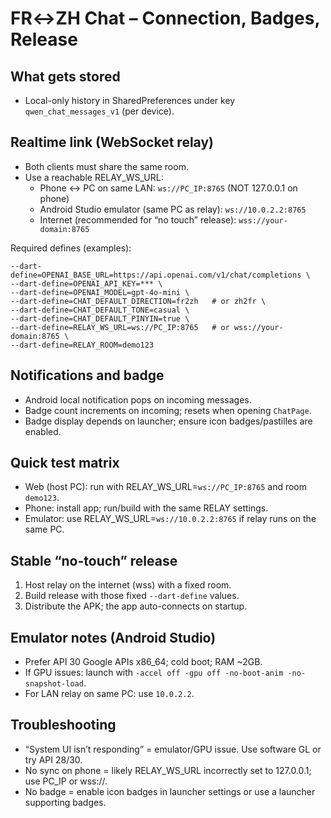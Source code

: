 # FR↔ZH Chat – Connection, Badges, Release

## What gets stored
- Local-only history in SharedPreferences under key `qwen_chat_messages_v1` (per device).

## Realtime link (WebSocket relay)
- Both clients must share the same room.
- Use a reachable RELAY_WS_URL:
  - Phone ↔ PC on same LAN: `ws://PC_IP:8765` (NOT 127.0.0.1 on phone)
  - Android Studio emulator (same PC as relay): `ws://10.0.2.2:8765`
  - Internet (recommended for “no touch” release): `wss://your-domain:8765`

Required defines (examples):
```
--dart-define=OPENAI_BASE_URL=https://api.openai.com/v1/chat/completions \
--dart-define=OPENAI_API_KEY=*** \
--dart-define=OPENAI_MODEL=gpt-4o-mini \
--dart-define=CHAT_DEFAULT_DIRECTION=fr2zh   # or zh2fr \
--dart-define=CHAT_DEFAULT_TONE=casual \
--dart-define=CHAT_DEFAULT_PINYIN=true \
--dart-define=RELAY_WS_URL=ws://PC_IP:8765   # or wss://your-domain:8765 \
--dart-define=RELAY_ROOM=demo123
```

## Notifications and badge
- Android local notification pops on incoming messages.
- Badge count increments on incoming; resets when opening `ChatPage`.
- Badge display depends on launcher; ensure icon badges/pastilles are enabled.

## Quick test matrix
- Web (host PC): run with RELAY_WS_URL=`ws://PC_IP:8765` and room `demo123`.
- Phone: install app; run/build with the same RELAY settings.
- Emulator: use RELAY_WS_URL=`ws://10.0.2.2:8765` if relay runs on the same PC.

## Stable “no-touch” release
1) Host relay on the internet (wss) with a fixed room.
2) Build release with those fixed `--dart-define` values.
3) Distribute the APK; the app auto-connects on startup.

## Emulator notes (Android Studio)
- Prefer API 30 Google APIs x86_64; cold boot; RAM ~2GB.
- If GPU issues: launch with `-accel off -gpu off -no-boot-anim -no-snapshot-load`.
- For LAN relay on same PC: use `10.0.2.2`.

## Troubleshooting
- “System UI isn’t responding” = emulator/GPU issue. Use software GL or try API 28/30.
- No sync on phone = likely RELAY_WS_URL incorrectly set to 127.0.0.1; use PC_IP or wss://.
- No badge = enable icon badges in launcher settings or use a launcher supporting badges.


